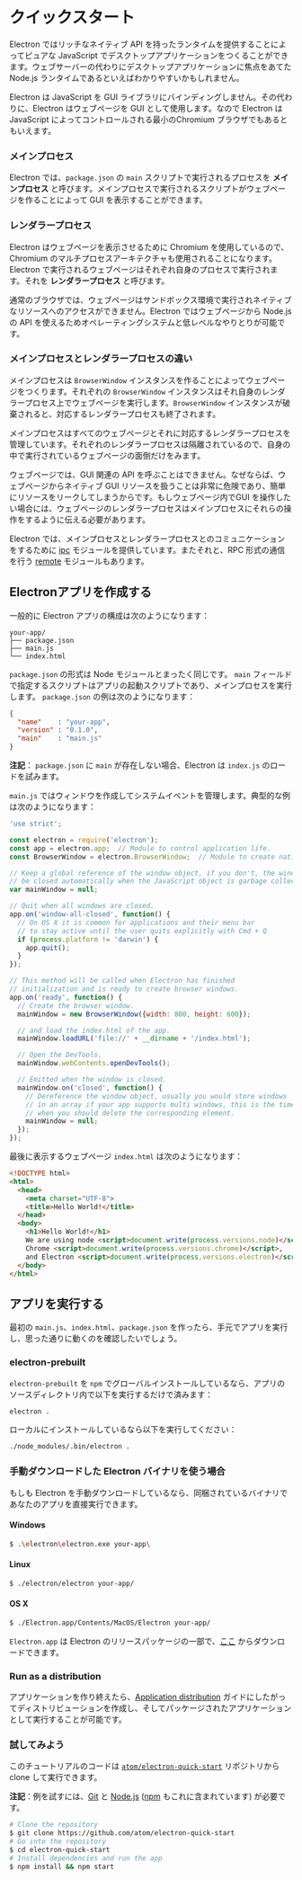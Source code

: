 # クイックスタート

Electron ではリッチなネイティブ API を持ったランタイムを提供することによってピュアな JavaScript でデスクトップアプリケーションをつくることができます。ウェブサーバーの代わりにデスクトップアプリケーションに焦点をあてた Node.js ランタイムであるといえばわかりやすいかもしれません。

Electron は JavaScript を GUI ライブラリにバインディングしません。その代わりに、Electron はウェブページを GUI として使用します。なので Electron は JavaScript によってコントロールされる最小のChromium ブラウザでもあるともいえます。

### メインプロセス

Electron では、`package.json` の `main` スクリプトで実行されるプロセスを __メインプロセス__ と呼びます。メインプロセスで実行されるスクリプトがウェブページを作ることによって GUI を表示することができます。

### レンダラープロセス

Electron はウェブページを表示させるために Chromium を使用しているので、Chromium のマルチプロセスアーキテクチャも使用されることになります。Electron で実行されるウェブページはそれぞれ自身のプロセスで実行されます。それを __レンダラープロセス__ と呼びます。

通常のブラウザでは、ウェブページはサンドボックス環境で実行されネイティブなリソースへのアクセスができません。Electron ではウェブページから Node.js の API を使えるためオペレーティングシステムと低レベルなやりとりが可能です。

### メインプロセスとレンダラープロセスの違い

メインプロセスは `BrowserWindow` インスタンスを作ることによってウェブページをつくります。それぞれの `BrowserWindow` インスタンスはそれ自身のレンダラープロセス上でウェブページを実行します。`BrowserWindow` インスタンスが破棄されると、対応するレンダラープロセスも終了されます。

メインプロセスはすべてのウェブページとそれに対応するレンダラープロセスを管理しています。それぞれのレンダラープロセスは隔離されているので、自身の中で実行されているウェブページの面倒だけをみます。

ウェブページでは、GUI 関連の API を呼ぶことはできません。なぜならば、ウェブページからネイティブ GUI リソースを扱うことは非常に危険であり、簡単にリソースをリークしてしまうからです。もしウェブページ内でGUI を操作したい場合には、ウェブページのレンダラープロセスはメインプロセスにそれらの操作をするように伝える必要があります。

Electron では、メインプロセスとレンダラープロセスとのコミュニケーションをするために [ipc](../api/ipc-renderer.md) モジュールを提供しています。またそれと、RPC 形式の通信を行う [remote](../api/remote.md) モジュールもあります。

## Electronアプリを作成する

一般的に Electron アプリの構成は次のようになります：

```text
your-app/
├── package.json
├── main.js
└── index.html
```

`package.json` の形式は Node モジュールとまったく同じです。 `main` フィールドで指定するスクリプトはアプリの起動スクリプトであり、メインプロセスを実行します。 `package.json` の例は次のようになります：

```json
{
  "name"    : "your-app",
  "version" : "0.1.0",
  "main"    : "main.js"
}
```

__注記__： `package.json` に `main` が存在しない場合、Electron は `index.js` のロードを試みます。

`main.js` ではウィンドウを作成してシステムイベントを管理します。典型的な例は次のようになります：

```javascript
'use strict';

const electron = require('electron');
const app = electron.app;  // Module to control application life.
const BrowserWindow = electron.BrowserWindow;  // Module to create native browser window.

// Keep a global reference of the window object, if you don't, the window will
// be closed automatically when the JavaScript object is garbage collected.
var mainWindow = null;

// Quit when all windows are closed.
app.on('window-all-closed', function() {
  // On OS X it is common for applications and their menu bar
  // to stay active until the user quits explicitly with Cmd + Q
  if (process.platform != 'darwin') {
    app.quit();
  }
});

// This method will be called when Electron has finished
// initialization and is ready to create browser windows.
app.on('ready', function() {
  // Create the browser window.
  mainWindow = new BrowserWindow({width: 800, height: 600});

  // and load the index.html of the app.
  mainWindow.loadURL('file://' + __dirname + '/index.html');

  // Open the DevTools.
  mainWindow.webContents.openDevTools();

  // Emitted when the window is closed.
  mainWindow.on('closed', function() {
    // Dereference the window object, usually you would store windows
    // in an array if your app supports multi windows, this is the time
    // when you should delete the corresponding element.
    mainWindow = null;
  });
});
```

最後に表示するウェブページ `index.html` は次のようになります：

```html
<!DOCTYPE html>
<html>
  <head>
    <meta charset="UTF-8">
    <title>Hello World!</title>
  </head>
  <body>
    <h1>Hello World!</h1>
    We are using node <script>document.write(process.versions.node)</script>,
    Chrome <script>document.write(process.versions.chrome)</script>,
    and Electron <script>document.write(process.versions.electron)</script>.
  </body>
</html>
```

## アプリを実行する

最初の `main.js`、`index.html`、`package.json` を作ったら、手元でアプリを実行し、思った通りに動くのを確認したいでしょう。

### electron-prebuilt

`electron-prebuilt` を `npm` でグローバルインストールしているなら、アプリのソースディレクトリ内で以下を実行するだけで済みます：

```bash
electron .
```

ローカルにインストールしているなら以下を実行してください：

```bash
./node_modules/.bin/electron .
```

### 手動ダウンロードした Electron バイナリを使う場合

もしも Electron を手動ダウンロードしているなら、同梱されているバイナリであなたのアプリを直接実行できます。

#### Windows

```bash
$ .\electron\electron.exe your-app\
```

#### Linux

```bash
$ ./electron/electron your-app/
```

#### OS X

```bash
$ ./Electron.app/Contents/MacOS/Electron your-app/
```

`Electron.app` は Electron のリリースパッケージの一部で、[ここ](https://github.com/atom/electron/releases) からダウンロードできます。

### Run as a distribution

アプリケーションを作り終えたら、[Application distribution](./application-distribution.md) ガイドにしたがってディストリビューションを作成し、そしてパッケージされたアプリケーションとして実行することが可能です。

### 試してみよう

このチュートリアルのコードは [`atom/electron-quick-start`](https://github.com/atom/electron-quick-start) リポジトリから clone して実行できます。

**注記**：例を試すには、[Git](https://git-scm.com) と [Node.js](https://nodejs.org/en/download/) ([npm](https://npmjs.org) もこれに含まれています) が必要です。

```bash
# Clone the repository
$ git clone https://github.com/atom/electron-quick-start
# Go into the repository
$ cd electron-quick-start
# Install dependencies and run the app
$ npm install && npm start
```
